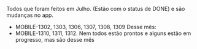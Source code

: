 Todos que foram feitos em Julho. (Estão com o status de DONE) e são mudanças no app.
- MOBILE-1302, 1303, 1306, 1307, 1308, 1309
Desse mês:
- MOBILE-1310, 1311, 1312. Nem todos estão prontos e alguns estão em progresso, mas são desse mês
